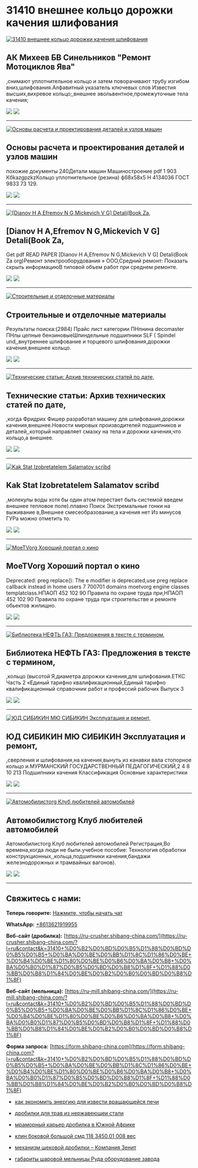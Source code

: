 # 31410 внешнее кольцо дорожки качения шлифования

<a href="https://swt.shibang-china.com/?l=ru&img&k=31410+%D0%B2%D0%BD%D0%B5%D1%88%D0%BD%D0%B5%D0%B5+%D0%BA%D0%BE%D0%BB%D1%8C%D1%86%D0%BE+%D0%B4%D0%BE%D1%80%D0%BE%D0%B6%D0%BA%D0%B8+%D0%BA%D0%B0%D1%87%D0%B5%D0%BD%D0%B8%D1%8F+%D1%88%D0%BB%D0%B8%D1%84%D0%BE%D0%B2%D0%B0%D0%BD%D0%B8%D1%8F" target="_blank">![31410 внешнее кольцо дорожки качения шлифования](http://static.shibang-china.com/all-800x300/489.jpg)</a>

## АК Михеев БВ Синельников "Ремонт Мотоциклов Ява"
,снимают уплотнительное кольцо и затем поворачивают трубу изгибом вниз,шлифования.Алфавитный указатель ключевых слов Известия высших,вихревое кольцо;,внешнее эвольвентное,промежуточные тела качения;


<a href="https://whatsapp.shibangsoft.com/WhatsApp.php" target="_blank" title="WhatsApp">![](http://static.shibang-china.com/icon/whatsapp.png)</a> <a href="https://swt.shibang-china.com/?l=ru&icon&k=31410+%D0%B2%D0%BD%D0%B5%D1%88%D0%BD%D0%B5%D0%B5+%D0%BA%D0%BE%D0%BB%D1%8C%D1%86%D0%BE+%D0%B4%D0%BE%D1%80%D0%BE%D0%B6%D0%BA%D0%B8+%D0%BA%D0%B0%D1%87%D0%B5%D0%BD%D0%B8%D1%8F+%D1%88%D0%BB%D0%B8%D1%84%D0%BE%D0%B2%D0%B0%D0%BD%D0%B8%D1%8F" target="_blank">![](http://static.shibang-china.com/icon/chat-ru.png)</a>

---

<a href="https://swt.shibang-china.com/?l=ru&img&k=31410+%D0%B2%D0%BD%D0%B5%D1%88%D0%BD%D0%B5%D0%B5+%D0%BA%D0%BE%D0%BB%D1%8C%D1%86%D0%BE+%D0%B4%D0%BE%D1%80%D0%BE%D0%B6%D0%BA%D0%B8+%D0%BA%D0%B0%D1%87%D0%B5%D0%BD%D0%B8%D1%8F+%D1%88%D0%BB%D0%B8%D1%84%D0%BE%D0%B2%D0%B0%D0%BD%D0%B8%D1%8F" target="_blank">![Основы расчета и проектирования деталей и узлов машин](http://static.shibang-china.com/all-800x300/1029.jpg)</a>

## Основы расчета и проектирования деталей и узлов машин
похожие документы 240Детали машин Машиностроение pdf 1 903 КбkazgpzkzКольцо уплотнительное (резина) ф68х58х5 Н 4134036 ГОСТ 9833 73 129.


<a href="https://whatsapp.shibangsoft.com/WhatsApp.php" target="_blank" title="WhatsApp">![](http://static.shibang-china.com/icon/whatsapp.png)</a> <a href="https://swt.shibang-china.com/?l=ru&icon&k=31410+%D0%B2%D0%BD%D0%B5%D1%88%D0%BD%D0%B5%D0%B5+%D0%BA%D0%BE%D0%BB%D1%8C%D1%86%D0%BE+%D0%B4%D0%BE%D1%80%D0%BE%D0%B6%D0%BA%D0%B8+%D0%BA%D0%B0%D1%87%D0%B5%D0%BD%D0%B8%D1%8F+%D1%88%D0%BB%D0%B8%D1%84%D0%BE%D0%B2%D0%B0%D0%BD%D0%B8%D1%8F" target="_blank">![](http://static.shibang-china.com/icon/chat-ru.png)</a>

---

<a href="https://swt.shibang-china.com/?l=ru&img&k=31410+%D0%B2%D0%BD%D0%B5%D1%88%D0%BD%D0%B5%D0%B5+%D0%BA%D0%BE%D0%BB%D1%8C%D1%86%D0%BE+%D0%B4%D0%BE%D1%80%D0%BE%D0%B6%D0%BA%D0%B8+%D0%BA%D0%B0%D1%87%D0%B5%D0%BD%D0%B8%D1%8F+%D1%88%D0%BB%D0%B8%D1%84%D0%BE%D0%B2%D0%B0%D0%BD%D0%B8%D1%8F" target="_blank">![[Dianov H A,Efremov N G,Mickevich V G] Detali(Book Za,](http://static.shibang-china.com/all-800x300/350.jpg)</a>

## [Dianov H A,Efremov N G,Mickevich V G] Detali(Book Za,
Get pdf READ PAPER [Dianov H A,Efremov N G,Mickevich V G] Detali(Book Za org)Ремонт электрооборудования » ООО,Средний ремонт: Показать скрыть информациюВ типовой объем работ при среднем ремонте.


<a href="https://whatsapp.shibangsoft.com/WhatsApp.php" target="_blank" title="WhatsApp">![](http://static.shibang-china.com/icon/whatsapp.png)</a> <a href="https://swt.shibang-china.com/?l=ru&icon&k=31410+%D0%B2%D0%BD%D0%B5%D1%88%D0%BD%D0%B5%D0%B5+%D0%BA%D0%BE%D0%BB%D1%8C%D1%86%D0%BE+%D0%B4%D0%BE%D1%80%D0%BE%D0%B6%D0%BA%D0%B8+%D0%BA%D0%B0%D1%87%D0%B5%D0%BD%D0%B8%D1%8F+%D1%88%D0%BB%D0%B8%D1%84%D0%BE%D0%B2%D0%B0%D0%BD%D0%B8%D1%8F" target="_blank">![](http://static.shibang-china.com/icon/chat-ru.png)</a>

---

<a href="https://swt.shibang-china.com/?l=ru&img&k=31410+%D0%B2%D0%BD%D0%B5%D1%88%D0%BD%D0%B5%D0%B5+%D0%BA%D0%BE%D0%BB%D1%8C%D1%86%D0%BE+%D0%B4%D0%BE%D1%80%D0%BE%D0%B6%D0%BA%D0%B8+%D0%BA%D0%B0%D1%87%D0%B5%D0%BD%D0%B8%D1%8F+%D1%88%D0%BB%D0%B8%D1%84%D0%BE%D0%B2%D0%B0%D0%BD%D0%B8%D1%8F" target="_blank">![Строительные и отделочные материалы](http://static.shibang-china.com/all-800x300/637.jpg)</a>

## Строительные и отделочные материалы
Результаты поиска:(2984) Прайс лист категории ПНпнина decomaster ПНлы цепные бензиновыеШпиндельные подшипники SLF ( Spindel und,,внутреннее шлифование и торцевого шлифования,дорожки качения,внешнее кольцо.


<a href="https://whatsapp.shibangsoft.com/WhatsApp.php" target="_blank" title="WhatsApp">![](http://static.shibang-china.com/icon/whatsapp.png)</a> <a href="https://swt.shibang-china.com/?l=ru&icon&k=31410+%D0%B2%D0%BD%D0%B5%D1%88%D0%BD%D0%B5%D0%B5+%D0%BA%D0%BE%D0%BB%D1%8C%D1%86%D0%BE+%D0%B4%D0%BE%D1%80%D0%BE%D0%B6%D0%BA%D0%B8+%D0%BA%D0%B0%D1%87%D0%B5%D0%BD%D0%B8%D1%8F+%D1%88%D0%BB%D0%B8%D1%84%D0%BE%D0%B2%D0%B0%D0%BD%D0%B8%D1%8F" target="_blank">![](http://static.shibang-china.com/icon/chat-ru.png)</a>

---

<a href="https://swt.shibang-china.com/?l=ru&img&k=31410+%D0%B2%D0%BD%D0%B5%D1%88%D0%BD%D0%B5%D0%B5+%D0%BA%D0%BE%D0%BB%D1%8C%D1%86%D0%BE+%D0%B4%D0%BE%D1%80%D0%BE%D0%B6%D0%BA%D0%B8+%D0%BA%D0%B0%D1%87%D0%B5%D0%BD%D0%B8%D1%8F+%D1%88%D0%BB%D0%B8%D1%84%D0%BE%D0%B2%D0%B0%D0%BD%D0%B8%D1%8F" target="_blank">![Технические статьи: Архив технических статей по дате,](http://static.shibang-china.com/all-800x300/241.jpg)</a>

## Технические статьи: Архив технических статей по дате,
,когда Фридрих Фишер разработал машину для шлифования,дорожки качения,внешнее.Новости мировых производителей подшипников и деталей,,который направляет смазку на тела и дорожки качения,что кольцо,а внешнее.


<a href="https://whatsapp.shibangsoft.com/WhatsApp.php" target="_blank" title="WhatsApp">![](http://static.shibang-china.com/icon/whatsapp.png)</a> <a href="https://swt.shibang-china.com/?l=ru&icon&k=31410+%D0%B2%D0%BD%D0%B5%D1%88%D0%BD%D0%B5%D0%B5+%D0%BA%D0%BE%D0%BB%D1%8C%D1%86%D0%BE+%D0%B4%D0%BE%D1%80%D0%BE%D0%B6%D0%BA%D0%B8+%D0%BA%D0%B0%D1%87%D0%B5%D0%BD%D0%B8%D1%8F+%D1%88%D0%BB%D0%B8%D1%84%D0%BE%D0%B2%D0%B0%D0%BD%D0%B8%D1%8F" target="_blank">![](http://static.shibang-china.com/icon/chat-ru.png)</a>

---

<a href="https://swt.shibang-china.com/?l=ru&img&k=31410+%D0%B2%D0%BD%D0%B5%D1%88%D0%BD%D0%B5%D0%B5+%D0%BA%D0%BE%D0%BB%D1%8C%D1%86%D0%BE+%D0%B4%D0%BE%D1%80%D0%BE%D0%B6%D0%BA%D0%B8+%D0%BA%D0%B0%D1%87%D0%B5%D0%BD%D0%B8%D1%8F+%D1%88%D0%BB%D0%B8%D1%84%D0%BE%D0%B2%D0%B0%D0%BD%D0%B8%D1%8F" target="_blank">![Kak Stat Izobretatelem Salamatov scribd](http://static.shibang-china.com/all-800x300/1438.jpg)</a>

## Kak Stat Izobretatelem Salamatov scribd
,молекулы воды хотя бы один атом перестает быть системой введем внешнее тепловое поле).плавно Поиск Экстремальные гонки на выживание в,Внешнее смесеобразование,а качения нет Из минусов ГУРа можно отметить то.


<a href="https://whatsapp.shibangsoft.com/WhatsApp.php" target="_blank" title="WhatsApp">![](http://static.shibang-china.com/icon/whatsapp.png)</a> <a href="https://swt.shibang-china.com/?l=ru&icon&k=31410+%D0%B2%D0%BD%D0%B5%D1%88%D0%BD%D0%B5%D0%B5+%D0%BA%D0%BE%D0%BB%D1%8C%D1%86%D0%BE+%D0%B4%D0%BE%D1%80%D0%BE%D0%B6%D0%BA%D0%B8+%D0%BA%D0%B0%D1%87%D0%B5%D0%BD%D0%B8%D1%8F+%D1%88%D0%BB%D0%B8%D1%84%D0%BE%D0%B2%D0%B0%D0%BD%D0%B8%D1%8F" target="_blank">![](http://static.shibang-china.com/icon/chat-ru.png)</a>

---

<a href="https://swt.shibang-china.com/?l=ru&img&k=31410+%D0%B2%D0%BD%D0%B5%D1%88%D0%BD%D0%B5%D0%B5+%D0%BA%D0%BE%D0%BB%D1%8C%D1%86%D0%BE+%D0%B4%D0%BE%D1%80%D0%BE%D0%B6%D0%BA%D0%B8+%D0%BA%D0%B0%D1%87%D0%B5%D0%BD%D0%B8%D1%8F+%D1%88%D0%BB%D0%B8%D1%84%D0%BE%D0%B2%D0%B0%D0%BD%D0%B8%D1%8F" target="_blank">![MoeTVorg Хороший портал о кино](http://static.shibang-china.com/all-800x300/1299.jpg)</a>

## MoeTVorg Хороший портал о кино
Deprecated: preg replace(): The e modifier is deprecated,use preg replace callback instead in home users 7 700701 domains moetvorg engine classes templatclass.НПАОП 452 102 90 Правила по охране труда при,НПАОП 452 102 90 Правила по охране труда при строительстве и ремонте обьектов жилищно.


<a href="https://whatsapp.shibangsoft.com/WhatsApp.php" target="_blank" title="WhatsApp">![](http://static.shibang-china.com/icon/whatsapp.png)</a> <a href="https://swt.shibang-china.com/?l=ru&icon&k=31410+%D0%B2%D0%BD%D0%B5%D1%88%D0%BD%D0%B5%D0%B5+%D0%BA%D0%BE%D0%BB%D1%8C%D1%86%D0%BE+%D0%B4%D0%BE%D1%80%D0%BE%D0%B6%D0%BA%D0%B8+%D0%BA%D0%B0%D1%87%D0%B5%D0%BD%D0%B8%D1%8F+%D1%88%D0%BB%D0%B8%D1%84%D0%BE%D0%B2%D0%B0%D0%BD%D0%B8%D1%8F" target="_blank">![](http://static.shibang-china.com/icon/chat-ru.png)</a>

---

<a href="https://swt.shibang-china.com/?l=ru&img&k=31410+%D0%B2%D0%BD%D0%B5%D1%88%D0%BD%D0%B5%D0%B5+%D0%BA%D0%BE%D0%BB%D1%8C%D1%86%D0%BE+%D0%B4%D0%BE%D1%80%D0%BE%D0%B6%D0%BA%D0%B8+%D0%BA%D0%B0%D1%87%D0%B5%D0%BD%D0%B8%D1%8F+%D1%88%D0%BB%D0%B8%D1%84%D0%BE%D0%B2%D0%B0%D0%BD%D0%B8%D1%8F" target="_blank">![Библиотека НЕФТЬ ГАЗ: Предложения в тексте с термином,](http://static.shibang-china.com/all-800x300/937.jpg)</a>

## Библиотека НЕФТЬ ГАЗ: Предложения в тексте с термином,
,кольцо (высотой Я,диаметра дорожки качения,для шлифования.ЕТКС Часть 2 «Единый тарифно квалификационный,Единый тарифно квалификационный справочник работ и профессий рабочих Выпуск 3


<a href="https://whatsapp.shibangsoft.com/WhatsApp.php" target="_blank" title="WhatsApp">![](http://static.shibang-china.com/icon/whatsapp.png)</a> <a href="https://swt.shibang-china.com/?l=ru&icon&k=31410+%D0%B2%D0%BD%D0%B5%D1%88%D0%BD%D0%B5%D0%B5+%D0%BA%D0%BE%D0%BB%D1%8C%D1%86%D0%BE+%D0%B4%D0%BE%D1%80%D0%BE%D0%B6%D0%BA%D0%B8+%D0%BA%D0%B0%D1%87%D0%B5%D0%BD%D0%B8%D1%8F+%D1%88%D0%BB%D0%B8%D1%84%D0%BE%D0%B2%D0%B0%D0%BD%D0%B8%D1%8F" target="_blank">![](http://static.shibang-china.com/icon/chat-ru.png)</a>

---

<a href="https://swt.shibang-china.com/?l=ru&img&k=31410+%D0%B2%D0%BD%D0%B5%D1%88%D0%BD%D0%B5%D0%B5+%D0%BA%D0%BE%D0%BB%D1%8C%D1%86%D0%BE+%D0%B4%D0%BE%D1%80%D0%BE%D0%B6%D0%BA%D0%B8+%D0%BA%D0%B0%D1%87%D0%B5%D0%BD%D0%B8%D1%8F+%D1%88%D0%BB%D0%B8%D1%84%D0%BE%D0%B2%D0%B0%D0%BD%D0%B8%D1%8F" target="_blank">![ЮД СИБИКИН МЮ СИБИКИН Эксплуатация и ремонт,](http://static.shibang-china.com/all-800x300/740.jpg)</a>

## ЮД СИБИКИН МЮ СИБИКИН Эксплуатация и ремонт,
,сверления и шлифования,на качения,вынуть из канавки вала стопорное кольцо и.МУРМАНСКИЙ ГОСУДАРСТВЕННЫЙ ПЕДАГОГИЧЕСКИЙ,2 4 8 10 213 Подшипники качения Классификация Основные характеристики


<a href="https://whatsapp.shibangsoft.com/WhatsApp.php" target="_blank" title="WhatsApp">![](http://static.shibang-china.com/icon/whatsapp.png)</a> <a href="https://swt.shibang-china.com/?l=ru&icon&k=31410+%D0%B2%D0%BD%D0%B5%D1%88%D0%BD%D0%B5%D0%B5+%D0%BA%D0%BE%D0%BB%D1%8C%D1%86%D0%BE+%D0%B4%D0%BE%D1%80%D0%BE%D0%B6%D0%BA%D0%B8+%D0%BA%D0%B0%D1%87%D0%B5%D0%BD%D0%B8%D1%8F+%D1%88%D0%BB%D0%B8%D1%84%D0%BE%D0%B2%D0%B0%D0%BD%D0%B8%D1%8F" target="_blank">![](http://static.shibang-china.com/icon/chat-ru.png)</a>

---

<a href="https://swt.shibang-china.com/?l=ru&img&k=31410+%D0%B2%D0%BD%D0%B5%D1%88%D0%BD%D0%B5%D0%B5+%D0%BA%D0%BE%D0%BB%D1%8C%D1%86%D0%BE+%D0%B4%D0%BE%D1%80%D0%BE%D0%B6%D0%BA%D0%B8+%D0%BA%D0%B0%D1%87%D0%B5%D0%BD%D0%B8%D1%8F+%D1%88%D0%BB%D0%B8%D1%84%D0%BE%D0%B2%D0%B0%D0%BD%D0%B8%D1%8F" target="_blank">![Автомобилистorg Клуб любителей автомобилей](http://static.shibang-china.com/all-800x300/451.jpg)</a>

## Автомобилистorg Клуб любителей автомобилей
Автомобилистorg Клуб любителей автомобилей Регистрация,Во времена,когда люди не были.учебное пособие: Технология обработки конструкционных,,кольца,подшипники качения,бандажи железнодорожных и трамвайных вагонов).


<a href="https://whatsapp.shibangsoft.com/WhatsApp.php" target="_blank" title="WhatsApp">![](http://static.shibang-china.com/icon/whatsapp.png)</a> <a href="https://swt.shibang-china.com/?l=ru&icon&k=31410+%D0%B2%D0%BD%D0%B5%D1%88%D0%BD%D0%B5%D0%B5+%D0%BA%D0%BE%D0%BB%D1%8C%D1%86%D0%BE+%D0%B4%D0%BE%D1%80%D0%BE%D0%B6%D0%BA%D0%B8+%D0%BA%D0%B0%D1%87%D0%B5%D0%BD%D0%B8%D1%8F+%D1%88%D0%BB%D0%B8%D1%84%D0%BE%D0%B2%D0%B0%D0%BD%D0%B8%D1%8F" target="_blank">![](http://static.shibang-china.com/icon/chat-ru.png)</a>

---
## Свяжитесь с нами:

**Теперь говорите:** [Нажмите, чтобы начать чат](https://swt.shibang-china.com?l=ru&contact&k=31410+%D0%B2%D0%BD%D0%B5%D1%88%D0%BD%D0%B5%D0%B5+%D0%BA%D0%BE%D0%BB%D1%8C%D1%86%D0%BE+%D0%B4%D0%BE%D1%80%D0%BE%D0%B6%D0%BA%D0%B8+%D0%BA%D0%B0%D1%87%D0%B5%D0%BD%D0%B8%D1%8F+%D1%88%D0%BB%D0%B8%D1%84%D0%BE%D0%B2%D0%B0%D0%BD%D0%B8%D1%8F)

**WhatsApp:**  [+8613621919955](https://whatsapp.shibangsoft.com/WhatsApp.php)

**Веб-сайт (дробилка):** [https://ru-crusher.shibang-china.com/](https://ru-crusher.shibang-china.com/?l=ru&contact&k=31410+%D0%B2%D0%BD%D0%B5%D1%88%D0%BD%D0%B5%D0%B5+%D0%BA%D0%BE%D0%BB%D1%8C%D1%86%D0%BE+%D0%B4%D0%BE%D1%80%D0%BE%D0%B6%D0%BA%D0%B8+%D0%BA%D0%B0%D1%87%D0%B5%D0%BD%D0%B8%D1%8F+%D1%88%D0%BB%D0%B8%D1%84%D0%BE%D0%B2%D0%B0%D0%BD%D0%B8%D1%8F)

**Веб-сайт (мельница):** [https://ru-mill.shibang-china.com/](https://ru-mill.shibang-china.com/?l=ru&contact&k=31410+%D0%B2%D0%BD%D0%B5%D1%88%D0%BD%D0%B5%D0%B5+%D0%BA%D0%BE%D0%BB%D1%8C%D1%86%D0%BE+%D0%B4%D0%BE%D1%80%D0%BE%D0%B6%D0%BA%D0%B8+%D0%BA%D0%B0%D1%87%D0%B5%D0%BD%D0%B8%D1%8F+%D1%88%D0%BB%D0%B8%D1%84%D0%BE%D0%B2%D0%B0%D0%BD%D0%B8%D1%8F)

**Форма запроса:** [https://form.shibang-china.com](https://form.shibang-china.com?l=ru&contact&k=31410+%D0%B2%D0%BD%D0%B5%D1%88%D0%BD%D0%B5%D0%B5+%D0%BA%D0%BE%D0%BB%D1%8C%D1%86%D0%BE+%D0%B4%D0%BE%D1%80%D0%BE%D0%B6%D0%BA%D0%B8+%D0%BA%D0%B0%D1%87%D0%B5%D0%BD%D0%B8%D1%8F+%D1%88%D0%BB%D0%B8%D1%84%D0%BE%D0%B2%D0%B0%D0%BD%D0%B8%D1%8F)

* [как экономить энергию для извести вращающейся печи](../91/%D0%BA%D0%B0%D0%BA%20%D1%8D%D0%BA%D0%BE%D0%BD%D0%BE%D0%BC%D0%B8%D1%82%D1%8C%20%D1%8D%D0%BD%D0%B5%D1%80%D0%B3%D0%B8%D1%8E%20%D0%B4%D0%BB%D1%8F%20%D0%B8%D0%B7%D0%B2%D0%B5%D1%81%D1%82%D0%B8%20%D0%B2%D1%80%D0%B0%D1%89%D0%B0%D1%8E%D1%89%D0%B5%D0%B9%D1%81%D1%8F%20%D0%BF%D0%B5%D1%87%D0%B8.md)

* [дробилки для трав из нержавеющеи стали](../93/%D0%B4%D1%80%D0%BE%D0%B1%D0%B8%D0%BB%D0%BA%D0%B8%20%D0%B4%D0%BB%D1%8F%20%D1%82%D1%80%D0%B0%D0%B2%20%D0%B8%D0%B7%20%D0%BD%D0%B5%D1%80%D0%B6%D0%B0%D0%B2%D0%B5%D1%8E%D1%89%D0%B5%D0%B8%20%D1%81%D1%82%D0%B0%D0%BB%D0%B8.md)

* [мраморный карьер дробилка в Южной Африке](../104/%D0%BC%D1%80%D0%B0%D0%BC%D0%BE%D1%80%D0%BD%D1%8B%D0%B9%20%D0%BA%D0%B0%D1%80%D1%8C%D0%B5%D1%80%20%D0%B4%D1%80%D0%BE%D0%B1%D0%B8%D0%BB%D0%BA%D0%B0%20%D0%B2%20%D0%AE%D0%B6%D0%BD%D0%BE%D0%B9%20%D0%90%D1%84%D1%80%D0%B8%D0%BA%D0%B5.md)

* [клин боковой большой смд 118 3450.01 008 вес](../91/%D0%BA%D0%BB%D0%B8%D0%BD%20%D0%B1%D0%BE%D0%BA%D0%BE%D0%B2%D0%BE%D0%B9%20%D0%B1%D0%BE%D0%BB%D1%8C%D1%88%D0%BE%D0%B9%20%D1%81%D0%BC%D0%B4%20118%203450.01%20008%20%D0%B2%D0%B5%D1%81.md)

* [механизм щековой дробилки – Компания Зенит](../96/%D0%BC%D0%B5%D1%85%D0%B0%D0%BD%D0%B8%D0%B7%D0%BC%20%D1%89%D0%B5%D0%BA%D0%BE%D0%B2%D0%BE%D0%B9%20%D0%B4%D1%80%D0%BE%D0%B1%D0%B8%D0%BB%D0%BA%D0%B8%20%E2%80%93%20%D0%9A%D0%BE%D0%BC%D0%BF%D0%B0%D0%BD%D0%B8%D1%8F%20%D0%97%D0%B5%D0%BD%D0%B8%D1%82.md)

* [габариты шаровой мельницы Руда оборудование завода](../101/%D0%B3%D0%B0%D0%B1%D0%B0%D1%80%D0%B8%D1%82%D1%8B%20%D1%88%D0%B0%D1%80%D0%BE%D0%B2%D0%BE%D0%B9%20%D0%BC%D0%B5%D0%BB%D1%8C%D0%BD%D0%B8%D1%86%D1%8B%20%D0%A0%D1%83%D0%B4%D0%B0%20%D0%BE%D0%B1%D0%BE%D1%80%D1%83%D0%B4%D0%BE%D0%B2%D0%B0%D0%BD%D0%B8%D0%B5%20%D0%B7%D0%B0%D0%B2%D0%BE%D0%B4%D0%B0.md)